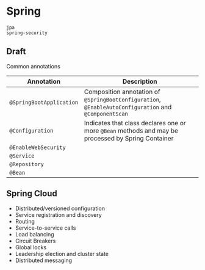 # Spring

```{toctree}
jpa
spring-security
```

## Draft

Common annotations

| Annotation               | Description                                                                                           |
| ------------------------ | ----------------------------------------------------------------------------------------------------- |
| `@SpringBootApplication` | Composition annotation of `@SpringBootConfiguration`, `@EnableAutoConfiguration` and `@ComponentScan` |
| `@Configuration`         | Indicates that class declares one or more `@Bean` methods and may be processed by Spring Container    |
| `@EnableWebSecurity`     |                                                                                                       |
| `@Service`               |                                                                                                       |
| `@Repository`            |                                                                                                       |
| `@Bean`                  |                                                                                                       |

## Spring Cloud

- Distributed/versioned configuration
- Service registration and discovery
- Routing
- Service-to-service calls
- Load balancing
- Circuit Breakers
- Global locks
- Leadership election and cluster state
- Distributed messaging